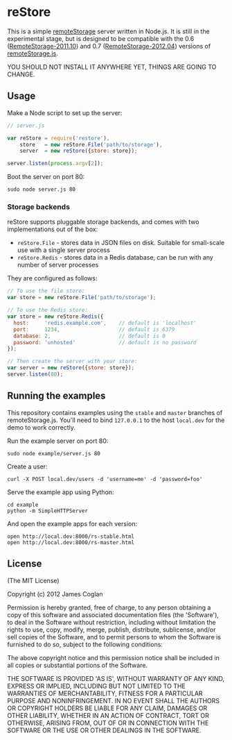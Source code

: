# reStore

This is a simple [remoteStorage][1] server written in Node.js. It is still in
the experimental stage, but is designed to be compatible with the 0.6
([RemoteStorage-2011.10][2]) and 0.7 ([RemoteStorage-2012.04][3]) versions of
[remoteStorage.js][4].

[1]: http://www.w3.org/community/unhosted/wiki/RemoteStorage
[2]: http://www.w3.org/community/unhosted/wiki/RemoteStorage-2011.10
[3]: http://www.w3.org/community/unhosted/wiki/RemoteStorage-2012.04
[4]: http://remotestoragejs.com/

YOU SHOULD NOT INSTALL IT ANYWHERE YET, THINGS ARE GOING TO CHANGE.


## Usage

Make a Node script to set up the server:

```js
// server.js

var reStore = require('restore'),
    store   = new reStore.File('path/to/storage'),
    server  = new reStore({store: store});

server.listen(process.argv[2]);
```

Boot the server on port 80:

    sudo node server.js 80

### Storage backends

reStore supports pluggable storage backends, and comes with two implementations
out of the box:

* `reStore.File` - stores data in JSON files on disk. Suitable for small-scale
  use with a single server process
* `reStore.Redis` - stores data in a Redis database, can be run with any number
  of server processes

They are configured as follows:

```js
// To use the file store:
var store = new reStore.File('path/to/storage');

// To use the Redis store:
var store = new reStore.Redis({
  host:     'redis.example.com',    // default is 'localhost'
  port:     1234,                   // default is 6379
  database: 2,                      // default is 0
  password: 'unhosted'              // default is no password
});

// Then create the server with your store:
var server = new reStore({store: store});
server.listen(80);
```


## Running the examples

This repository contains examples using the `stable` and `master` branches of
remoteStorage.js. You'll need to bind `127.0.0.1` to the host `local.dev` for
the demo to work correctly.

Run the example server on port 80:

    sudo node example/server.js 80

Create a user:

    curl -X POST local.dev/users -d 'username=me' -d 'password=foo'

Serve the example app using Python:

    cd example
    python -m SimpleHTTPServer

And open the example apps for each version:

    open http://local.dev:8000/rs-stable.html
    open http://local.dev:8000/rs-master.html


## License

(The MIT License)

Copyright (c) 2012 James Coglan

Permission is hereby granted, free of charge, to any person obtaining a copy of
this software and associated documentation files (the 'Software'), to deal in
the Software without restriction, including without limitation the rights to use,
copy, modify, merge, publish, distribute, sublicense, and/or sell copies of the
Software, and to permit persons to whom the Software is furnished to do so,
subject to the following conditions:

The above copyright notice and this permission notice shall be included in all
copies or substantial portions of the Software.

THE SOFTWARE IS PROVIDED 'AS IS', WITHOUT WARRANTY OF ANY KIND, EXPRESS OR
IMPLIED, INCLUDING BUT NOT LIMITED TO THE WARRANTIES OF MERCHANTABILITY, FITNESS
FOR A PARTICULAR PURPOSE AND NONINFRINGEMENT. IN NO EVENT SHALL THE AUTHORS OR
COPYRIGHT HOLDERS BE LIABLE FOR ANY CLAIM, DAMAGES OR OTHER LIABILITY, WHETHER
IN AN ACTION OF CONTRACT, TORT OR OTHERWISE, ARISING FROM, OUT OF OR IN
CONNECTION WITH THE SOFTWARE OR THE USE OR OTHER DEALINGS IN THE SOFTWARE.

